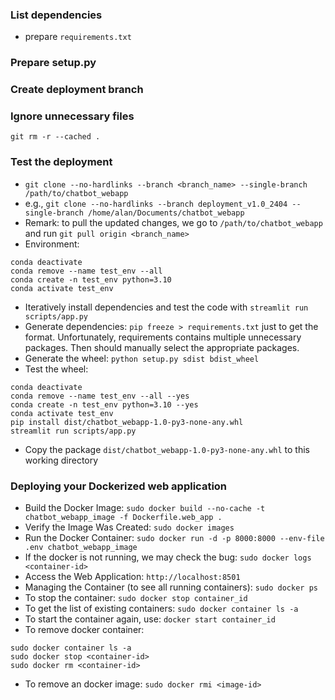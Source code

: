 ### List dependencies
+ prepare `requirements.txt`

### Prepare setup.py

### Create deployment branch

### Ignore unnecessary files
`git rm -r --cached .`

### Test the deployment
+ `git clone --no-hardlinks --branch <branch_name> --single-branch /path/to/chatbot_webapp`
+ e.g., `git clone --no-hardlinks --branch deployment_v1.0_2404 --single-branch /home/alan/Documents/chatbot_webapp`
+ Remark: to pull the updated changes, we go to `/path/to/chatbot_webapp` and run `git pull origin <branch_name>`
+ Environment:
```
conda deactivate
conda remove --name test_env --all
conda create -n test_env python=3.10
conda activate test_env
```
+ Iteratively install dependencies and test the code with `streamlit run scripts/app.py`
+ Generate dependencies: `pip freeze > requirements.txt` just to get the format. Unfortunately, requirements contains multiple unnecessary packages. Then should manually select the appropriate packages.
+ Generate the wheel: `python setup.py sdist bdist_wheel`
+ Test the wheel:
```
conda deactivate
conda remove --name test_env --all --yes
conda create -n test_env python=3.10 --yes
conda activate test_env
pip install dist/chatbot_webapp-1.0-py3-none-any.whl
streamlit run scripts/app.py
```
+ Copy the package `dist/chatbot_webapp-1.0-py3-none-any.whl` to this working directory

### Deploying your Dockerized web application
+ Build the Docker Image: `sudo docker build --no-cache -t chatbot_webapp_image -f Dockerfile.web_app .`
+ Verify the Image Was Created: `sudo docker images`
+ Run the Docker Container: `sudo docker run -d -p 8000:8000 --env-file .env chatbot_webapp_image`
+ If the docker is not running, we may check the bug: `sudo docker logs <container-id>`
+ Access the Web Application: `http://localhost:8501`
+ Managing the Container (to see all running containers): `sudo docker ps`
+ To stop the container: `sudo docker stop container_id`
+ To get the list of existing containers: `sudo docker container ls -a`
+ To start the container again, use: `docker start container_id`
+ To remove docker container:
```
sudo docker container ls -a
sudo docker stop <container-id>
sudo docker rm <container-id>
```
+ To remove an docker image: `sudo docker rmi <image-id>`